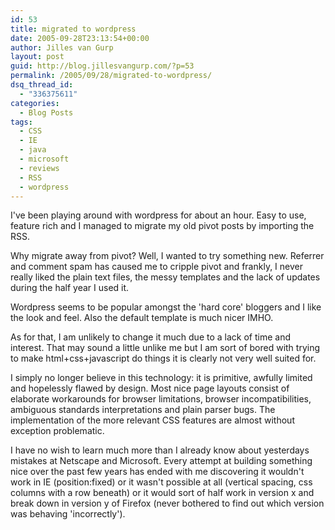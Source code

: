 ```yaml
---
id: 53
title: migrated to wordpress
date: 2005-09-28T23:13:54+00:00
author: Jilles van Gurp
layout: post
guid: http://blog.jillesvangurp.com/?p=53
permalink: /2005/09/28/migrated-to-wordpress/
dsq_thread_id:
  - "336375611"
categories:
  - Blog Posts
tags:
  - CSS
  - IE
  - java
  - microsoft
  - reviews
  - RSS
  - wordpress
---
```

I've been playing around with wordpress for about an hour. Easy to use, feature rich and I managed to migrate my old pivot posts by importing the RSS.

Why migrate away from pivot? Well, I wanted to try something new. Referrer and comment spam has caused me to cripple pivot and frankly, I never really liked the plain text files, the messy templates and the lack of updates during the half year I used it.

Wordpress seems to be popular amongst the 'hard core' bloggers and I like the look and feel. Also the default template is much nicer IMHO.

As for that, I am unlikely to change it much due to a lack of time and interest. That may sound a little unlike me but I am sort of bored with trying to make html+css+javascript do things it is clearly not very well suited for.

I simply no longer believe in this technology: it is primitive, awfully limited and hopelessly flawed by design. Most nice page layouts consist of elaborate workarounds for browser limitations, browser incompatibilities, ambiguous standards interpretations and plain parser bugs. The implementation of the more relevant CSS features are almost without exception problematic.

I have no wish to learn much more than I already know about yesterdays mistakes at Netscape and Microsoft. Every attempt at building something nice over the past few years has ended with me discovering it wouldn't work in IE (position:fixed) or it wasn't possible at all (vertical spacing, css columns with a row beneath) or it would sort of half work in version x and break down in version y of Firefox (never bothered to find out which version was behaving 'incorrectly').